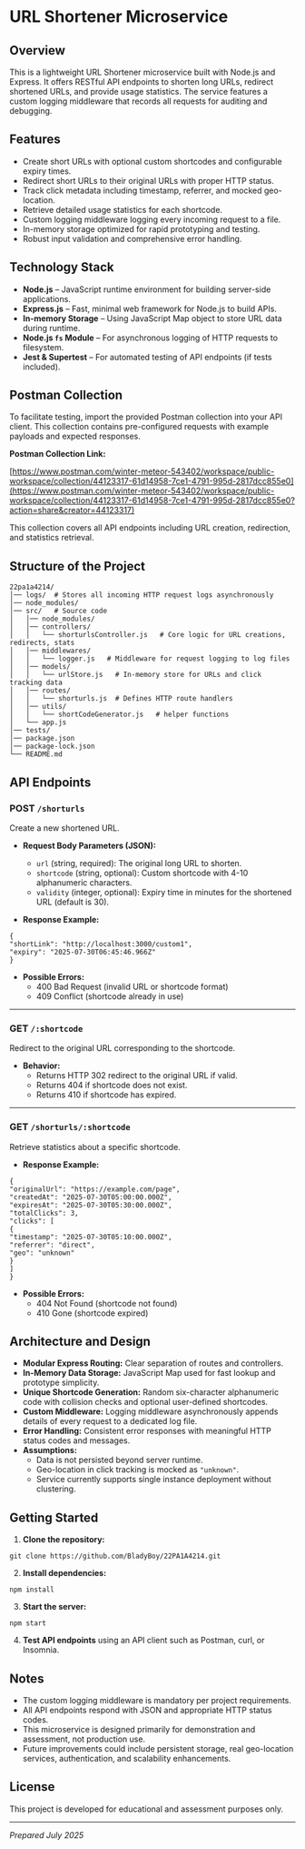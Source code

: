 # URL Shortener Microservice

## Overview

This is a lightweight URL Shortener microservice built with Node.js and Express. It offers RESTful API endpoints to shorten long URLs, redirect shortened URLs, and provide usage statistics. The service features a custom logging middleware that records all requests for auditing and debugging.

## Features

- Create short URLs with optional custom shortcodes and configurable expiry times.
- Redirect short URLs to their original URLs with proper HTTP status.
- Track click metadata including timestamp, referrer, and mocked geo-location.
- Retrieve detailed usage statistics for each shortcode.
- Custom logging middleware logging every incoming request to a file.
- In-memory storage optimized for rapid prototyping and testing.
- Robust input validation and comprehensive error handling.

## Technology Stack

- **Node.js** – JavaScript runtime environment for building server-side applications.
- **Express.js** – Fast, minimal web framework for Node.js to build APIs.
- **In-memory Storage** – Using JavaScript Map object to store URL data during runtime.
- **Node.js `fs` Module** – For asynchronous logging of HTTP requests to filesystem.
- **Jest & Supertest** – For automated testing of API endpoints (if tests included).

## Postman Collection

To facilitate testing, import the provided Postman collection into your API client. This collection contains pre-configured requests with example payloads and expected responses.

**Postman Collection Link:**  

[https://www.postman.com/winter-meteor-543402/workspace/public-workspace/collection/44123317-61d14958-7ce1-4791-995d-2817dcc855e0](https://www.postman.com/winter-meteor-543402/workspace/public-workspace/collection/44123317-61d14958-7ce1-4791-995d-2817dcc855e0?action=share&creator=44123317)

This collection covers all API endpoints including URL creation, redirection, and statistics retrieval.


## Structure of the Project
```
22pa1a4214/
│── logs/  # Stores all incoming HTTP request logs asynchronously
│── node_modules/
│── src/   # Source code
│   │── node_modules/  
│   │── controllers/ 
│   │   └── shorturlsController.js   # Core logic for URL creations, redirects, stats
│   │── middlewares/  
│   │   └── logger.js   # Middleware for request logging to log files
│   │── models/   
│   │   └── urlStore.js   # In-memory store for URLs and click tracking data
│   │── routes/   
│   │   └── shorturls.js  # Defines HTTP route handlers
│   │── utils/   
│   │   └── shortCodeGenerator.js   # helper functions
│   └── app.js
│── tests/
│── package.json         
│── package-lock.json         
└── README.md
```

## API Endpoints

### POST `/shorturls`

Create a new shortened URL.

- **Request Body Parameters (JSON):**

  - `url` (string, required): The original long URL to shorten.
  - `shortcode` (string, optional): Custom shortcode with 4-10 alphanumeric characters.
  - `validity` (integer, optional): Expiry time in minutes for the shortened URL (default is 30).

- **Response Example:**
```
{
"shortLink": "http://localhost:3000/custom1",
"expiry": "2025-07-30T06:45:46.966Z"
}
```


- **Possible Errors:**
  - 400 Bad Request (invalid URL or shortcode format)
  - 409 Conflict (shortcode already in use)

---

### GET `/:shortcode`

Redirect to the original URL corresponding to the shortcode.

- **Behavior:**
  - Returns HTTP 302 redirect to the original URL if valid.
  - Returns 404 if shortcode does not exist.
  - Returns 410 if shortcode has expired.

---

### GET `/shorturls/:shortcode`

Retrieve statistics about a specific shortcode.

- **Response Example:**

```
{
"originalUrl": "https://example.com/page",
"createdAt": "2025-07-30T05:00:00.000Z",
"expiresAt": "2025-07-30T05:30:00.000Z",
"totalClicks": 3,
"clicks": [
{
"timestamp": "2025-07-30T05:10:00.000Z",
"referrer": "direct",
"geo": "unknown"
}
]
}
```


- **Possible Errors:**
  - 404 Not Found (shortcode not found)
  - 410 Gone (shortcode expired)

## Architecture and Design

- **Modular Express Routing:** Clear separation of routes and controllers.
- **In-Memory Data Storage:** JavaScript Map used for fast lookup and prototype simplicity.
- **Unique Shortcode Generation:** Random six-character alphanumeric code with collision checks and optional user-defined shortcodes.
- **Custom Middleware:** Logging middleware asynchronously appends details of every request to a dedicated log file.
- **Error Handling:** Consistent error responses with meaningful HTTP status codes and messages.
- **Assumptions:**  
  - Data is not persisted beyond server runtime.  
  - Geo-location in click tracking is mocked as `"unknown"`.  
  - Service currently supports single instance deployment without clustering.

## Getting Started

1. **Clone the repository:**

```
git clone https://github.com/BladyBoy/22PA1A4214.git
```


2. **Install dependencies:**

```
npm install 
```


3. **Start the server:**

```
npm start
```


4. **Test API endpoints** using an API client such as Postman, curl, or Insomnia.

## Notes

- The custom logging middleware is mandatory per project requirements.
- All API endpoints respond with JSON and appropriate HTTP status codes.
- This microservice is designed primarily for demonstration and assessment, not production use.
- Future improvements could include persistent storage, real geo-location services, authentication, and scalability enhancements.

## License

This project is developed for educational and assessment purposes only.

---

*Prepared July 2025*
